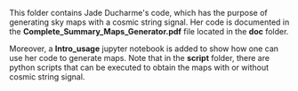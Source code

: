 This folder contains Jade Ducharme's code, which has the purpose of generating sky maps with a cosmic string signal. Her code is documented in the **Complete_Summary_Maps_Generator.pdf** file located in the **doc** folder.

Moreover, a **Intro_usage** jupyter notebook is added to show how one can use her code to generate maps. Note that in the **script** folder, there are python scripts that can be executed to obtain the maps with or without cosmic string signal.